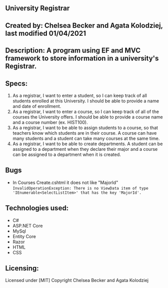 ## University Registrar

## Created by: Chelsea Becker and Agata Kolodziej, last modified 01/04/2021

## Description: A program using EF and MVC framework to store information in a university's Registrar.

## Specs:

 1. As a registrar, I want to enter a student, so I can keep track of all students enrolled at this University. I should be able to provide a name and date of enrollment.
 2. As a registrar, I want to enter a course, so I can keep track of all of the courses the University offers. I should be able to provide a course name and a course number (ex. HIST100).
 3. As a registrar, I want to be able to assign students to a course, so that teachers know which students are in their course. A course can have many students and a student can take many courses at the same time.
 4. As a registrar, I want to be able to create departments. A student can be assigned to a department when they declare their major and a course can be assigned to a department when it is created.



 ## Bugs

 - In Courses Create.cshtml it does not like "MajorId" 
 `InvalidOperationException: There is no ViewData item of type 'IEnumerable<SelectListItem>' that has the key 'MajorId'.`

## Technologies used:

* C#
* ASP.NET Core
* MySql
* Entity Core
* Razor
* HTML
* CSS

## Licensing:

Licensed under [MIT] Copyright Chelsea Becker and Agata Kolodziej